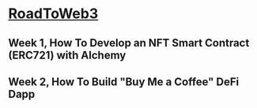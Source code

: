 # [RoadToWeb3](https://docs.alchemy.com/docs/how-to-develop-an-nft-smart-contract-erc721-with-alchemy)

## Week 1, How To Develop an NFT Smart Contract (ERC721) with Alchemy

## Week 2, How To Build "Buy Me a Coffee" DeFi Dapp

